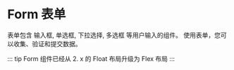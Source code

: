 # Form 表单

表单包含 输入框, 单选框, 下拉选择, 多选框 等用户输入的组件。 使用表单，您可以收集、验证和提交数据。

::: tip
Form 组件已经从 2. x 的 Float 布局升级为 Flex 布局
:::
